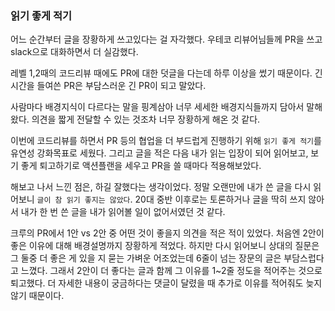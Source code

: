 ### 읽기 좋게 적기
어느 순간부터 글을 장황하게 쓰고있다는 걸 자각했다.
우테코 리뷰어님들께 PR을 쓰고 slack으로 대화하면서 더 실감했다.

레벨 1,2때의 코드리뷰 때에도 PR에 대한 덧글을 다는데 하루 이상을 썼기 때문이다. 긴 시간을 들여쓴 PR은 부담스러운 긴 PR이 되고 말았다.

사람마다 배경지식이 다르다는 말을 핑계삼아 너무 세세한 배경지식들까지 담아서 말해왔다. 의견을 짧게 전달할 수 있는 것조차 너무 장황하게 해온 것 같다. 

이번에 코드리뷰를 하면서 PR 등의 협업을 더 부드럽게 진행하기 위해 `읽기 좋게 적기`를 유연성 강화목표로 세웠다.
그리고 글을 적은 다음 내가 읽는 입장이 되어 읽어보고, 보기 좋게 퇴고하기로 액션플랜을 세우고 PR을 쓸 때마다 적용해보았다.

해보고 나서 느낀 점은, 하길 잘했다는 생각이었다. 정말 오랜만에 내가 쓴 글을 다시 읽어보니 `글이 참 읽기 좋지는 않았다`. 20대 중반 이후로는 토론하거나 글을 딱히 쓰지 않아서 내가 한 번 쓴 글을 내가 읽어볼 일이 없어서였던 것 같다. 

크루의 PR에서 1안 vs 2안 중 어떤 것이 좋을지 의견을 적은 적이 있었다. 처음엔 2안이 좋은 이유에 대해 배경설명까지 장황하게 적었다. 하지만 다시 읽어보니 상대의 질문은 그 둘중 더 좋은 게 있을 지 묻는 가벼운 어조었는데 6줄이 넘는 장문의 글은 부담스럽다고 느꼈다. 그래서 2안이 더 좋다는 글과 함께 그 이유를 1~2줄 정도을 적어주는 것으로 퇴고했다. 더 자세한 내용이 궁금하다는 댓글이 달렸을 때 추가로 이유를 적어줘도 늦지 않기 때문이다.


